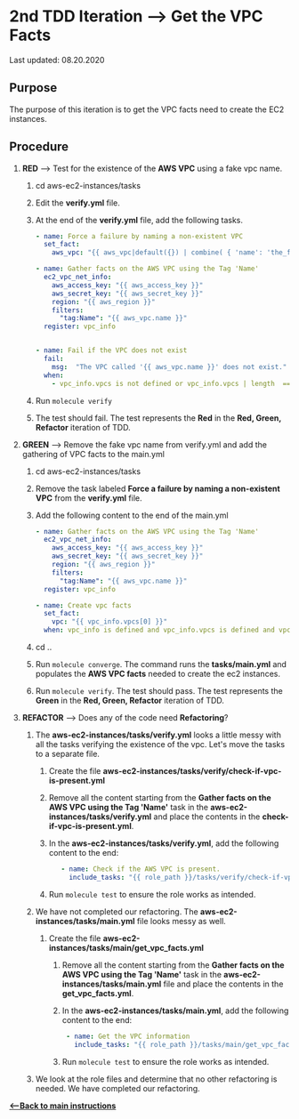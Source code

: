 # 2nd TDD Iteration --> Get the VPC Facts

Last updated: 08.20.2020

## Purpose

The purpose of this iteration is to get the VPC facts need to
create the EC2 instances.

## Procedure

1. **RED** --> Test for the existence of the **AWS VPC** using a fake vpc name.

    1. cd aws-ec2-instances/tasks
    1. Edit the **verify.yml** file.
    1. At the end of the **verify.yml** file, add the following tasks.
    
        ```yaml
        - name: Force a failure by naming a non-existent VPC
          set_fact:
            aws_vpc: "{{ aws_vpc|default({}) | combine( { 'name': 'the_fake_vpc'} ) }}"
        
        - name: Gather facts on the AWS VPC using the Tag 'Name'
          ec2_vpc_net_info:
            aws_access_key: "{{ aws_access_key }}"
            aws_secret_key: "{{ aws_secret_key }}"
            region: "{{ aws_region }}"
            filters:
              "tag:Name": "{{ aws_vpc.name }}"
          register: vpc_info
        
        
        - name: Fail if the VPC does not exist
          fail:
            msg:  "The VPC called '{{ aws_vpc.name }}' does not exist."
          when:
            - vpc_info.vpcs is not defined or vpc_info.vpcs | length  == 0
        ```
    1. Run `molecule verify`
    1. The test should fail.  The test represents
       the **Red** in the **Red, Green, Refactor** iteration of TDD.

1. **GREEN** --> Remove the fake vpc name from verify.yml and add the
gathering of VPC facts to the main.yml

    1. cd aws-ec2-instances/tasks
    1. Remove the task labeled **Force a failure by naming a non-existent VPC**
    from the **verify.yml** file.
    1. Add the following content to the end of the main.yml
    
        ```yaml
        - name: Gather facts on the AWS VPC using the Tag 'Name'
          ec2_vpc_net_info:
            aws_access_key: "{{ aws_access_key }}"
            aws_secret_key: "{{ aws_secret_key }}"
            region: "{{ aws_region }}"
            filters:
              "tag:Name": "{{ aws_vpc.name }}"
          register: vpc_info
        
        - name: Create vpc facts
          set_fact:
            vpc: "{{ vpc_info.vpcs[0] }}"
          when: vpc_info is defined and vpc_info.vpcs is defined and vpc_info.vpcs | length > 0
        ```
    1. cd ..
    
    1. Run `molecule converge`.  The command runs the **tasks/main.yml**
       and populates the **AWS VPC facts** needed to create the ec2 instances.
    
    1. Run `molecule verify`. The test should pass.  The test represents
       the **Green** in the **Red, Green, Refactor** iteration of TDD.
  
1. **REFACTOR** --> Does any of the code need **Refactoring**?

    1. The **aws-ec2-instances/tasks/verify.yml** looks a 
       little messy with all the tasks verifying the existence of the vpc.
       Let's move the tasks to a separate file.
    
        1. Create the file **aws-ec2-instances/tasks/verify/check-if-vpc-is-present.yml**  
        1. Remove all the content starting from the 
        **Gather facts on the AWS VPC using the Tag 'Name'** task in the
        **aws-ec2-instances/tasks/verify.yml**
           and place the contents in the **check-if-vpc-is-present.yml**.
        1. In the **aws-ec2-instances/tasks/verify.yml**, add the following content to the end:
        
            ```yaml
               - name: Check if the AWS VPC is present.
                 include_tasks: "{{ role_path }}/tasks/verify/check-if-vpc-is-present.yml"
           ```
        1. Run `molecule test` to ensure the role works as intended.
        
    1. We have not completed our refactoring.  The **aws-ec2-instances/tasks/main.yml**
       file looks messy as well. 
        
        1. Create the file **aws-ec2-instances/tasks/main/get_vpc_facts.yml**  
    
            1. Remove all the content starting from the
               **Gather facts on the AWS VPC using the Tag 'Name'** task
               in the **aws-ec2-instances/tasks/main.yml** file
               and place the contents in the **get_vpc_facts.yml**.
                
            1. In the **aws-ec2-instances/tasks/main.yml**, add the following content to the end:
                
                 ```yaml
                  - name: Get the VPC information
                    include_tasks: "{{ role_path }}/tasks/main/get_vpc_facts.yml"
                 ```
                
            1. Run `molecule test` to ensure the role works as intended.
        
    1. We look at the role files and determine that no other refactoring is needed.
       We have completed our refactoring.  

[**<--Back to main instructions**](../readme.md#2ndTDD)